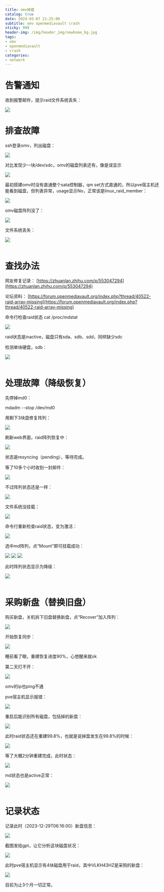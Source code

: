 ```yaml
---
title: omv掉盘
catalog: true
date: 2024-03-07 21:25:00
subtitle: omv openmediavault crash
sticky: 999
header-img: /img/header_img/newhome_bg.jpg
tags:
- omv
- openmediavault
- crash
categories:
- network
---
```



# 告警通知


收到报警邮件，提示raid文件系统丢失：
  
<img src="email-warning.png" class="img-zoomable" />


# 排查故障

ssh登录omv，列出磁盘：

<img src="list-disks.png" class="img-zoomable" />


对比发现少一块/dev/sdc，omv的磁盘列表还有，像是误显示

<img src="web-disks.png" class="img-zoomable" />


最初搭建omv时没有直通整个sata控制器，qm set方式直通的，所以pve宿主机还能看到磁盘，但列表异常，usage显示No，正常该是linux_raid_member：

<img src="pve-disks.png" class="img-zoomable" />


omv磁盘阵列没了：

<img src="lost-raid.png" class="img-zoomable" />


文件系统丢失：

<img src="missing-filesystem.png" class="img-zoomable" />

<br/>
<br/>

# 查找办法

网友修复记录：
<ins>[https://zhuanlan.zhihu.com/p/553047294](https://zhuanlan.zhihu.com/p/553047294)</ins>


论坛资料：
<ins>[https://forum.openmediavault.org/index.php?thread/40522-raid-array-missing](https://forum.openmediavault.org/index.php?thread/40522-raid-array-missing)</ins>


命令行检查raid状态
cat /proc/mdstat

<img src="check-raid-status.png" class="img-zoomable" />

raid状态是inactive，磁盘只有sda、sdb、sdd，同样缺少sdc

检测单块硬盘，sdb：

<img src="check-one-disk.png" class="img-zoomable" />

<br/>
<br/>

# 处理故障（降级恢复）

先停掉md0：

mdadm --stop /dev/md0

用剩下3块盘修复阵列：

<img src="rebuild-raid.png" class="img-zoomable" />


刷新web界面，raid阵列恢复中：

<img src="web-rebuild-raid.png" class="img-zoomable" />

状态是resyncing（pending），等待完成。


等了10多个小时收到一封邮件：

<img src="email-raid-degraded-event.png" class="img-zoomable" />


不过阵列状态还是一样：

<img src="rebuild-completed.png" class="img-zoomable" />


文件系统没挂载：

<img src="system-not-mounted.png" class="img-zoomable" />


命令行重新检查raid状态，变为激活：

<img src="raid-active.png" class="img-zoomable" />


选中md阵列，点“Mount”即可挂载成功：

<img src="mount-filesystem.png" class="img-zoomable" />

<img src="mount-success.png" class="img-zoomable" />

<img src="filesystem.png" class="img-zoomable" />


此时阵列状态显示为降级：

<img src="raid-degraded.png" class="img-zoomable" />

<br/>
<br/>

# 采购新盘（替换旧盘）

购买新盘，关机拆下旧盘替换新盘，点“Recover”加入阵列：

<img src="add-disk.png" class="img-zoomable" />


开始恢复同步：

<img src="recover.png" class="img-zoomable" />


睡前看了眼，重建恢复进度90%，心想醒来就ok

第二天打不开：

<img src="omv-not-working.png" class="img-zoomable" />

omv的ip也ping不通

pve宿主机显示报错：

<img src="omv-crash-again.png" class="img-zoomable" />


重启后能识别所有磁盘，包括掉的新盘：

<img src="new-disk.png)" class="img-zoomable" />


此时raid状态还在重建99.8%，也就是说掉盘发生在99.8%的时候：

<img src="percent99.8.png" class="img-zoomable" />


等了大概2分钟重建完成，此时状态：

<img src="clean.png" class="img-zoomable" />


md状态也是active正常：

<img src="active.png" class="img-zoomable" />


<br/>
<br/>

# 记录状态

记录此时（2023-12-29T06:16:00）新盘信息：

<img src="smart-info.png" class="img-zoomable" />


截图发给gpt，让它分析这块磁盘状况：

<img src="gpt-summary.png" class="img-zoomable" />


此时pve宿主机显示有4块磁盘用于raid，其中VLKH43HZ是采购的新盘：

<img src="review.png" class="img-zoomable" />


目前为止3个月一切正常。



